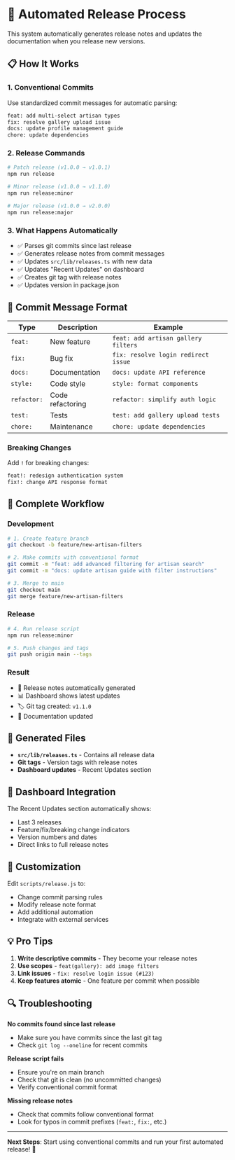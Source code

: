 # 🚀 Automated Release Process

This system automatically generates release notes and updates the documentation when you release new versions.

## 📋 How It Works

### 1. **Conventional Commits**
Use standardized commit messages for automatic parsing:

```bash
feat: add multi-select artisan types
fix: resolve gallery upload issue
docs: update profile management guide
chore: update dependencies
```

### 2. **Release Commands**
```bash
# Patch release (v1.0.0 → v1.0.1)
npm run release

# Minor release (v1.0.0 → v1.1.0) 
npm run release:minor

# Major release (v1.0.0 → v2.0.0)
npm run release:major
```

### 3. **What Happens Automatically**
- ✅ Parses git commits since last release
- ✅ Generates release notes from commit messages
- ✅ Updates `src/lib/releases.ts` with new data
- ✅ Updates "Recent Updates" on dashboard
- ✅ Creates git tag with release notes
- ✅ Updates version in package.json

## 🎯 Commit Message Format

| Type | Description | Example |
|------|-------------|---------|
| `feat:` | New feature | `feat: add artisan gallery filters` |
| `fix:` | Bug fix | `fix: resolve login redirect issue` |
| `docs:` | Documentation | `docs: update API reference` |
| `style:` | Code style | `style: format components` |
| `refactor:` | Code refactoring | `refactor: simplify auth logic` |
| `test:` | Tests | `test: add gallery upload tests` |
| `chore:` | Maintenance | `chore: update dependencies` |

### Breaking Changes
Add `!` for breaking changes:
```bash
feat!: redesign authentication system
fix!: change API response format
```

## 🔄 Complete Workflow

### Development
```bash
# 1. Create feature branch
git checkout -b feature/new-artisan-filters

# 2. Make commits with conventional format
git commit -m "feat: add advanced filtering for artisan search"
git commit -m "docs: update artisan guide with filter instructions"

# 3. Merge to main
git checkout main
git merge feature/new-artisan-filters
```

### Release
```bash
# 4. Run release script
npm run release:minor

# 5. Push changes and tags
git push origin main --tags
```

### Result
- 📄 Release notes automatically generated
- 📊 Dashboard shows latest updates
- 🏷️ Git tag created: `v1.1.0`
- 📝 Documentation updated

## 📁 Generated Files

- **`src/lib/releases.ts`** - Contains all release data
- **Git tags** - Version tags with release notes
- **Dashboard updates** - Recent Updates section

## 🎨 Dashboard Integration

The Recent Updates section automatically shows:
- Last 3 releases
- Feature/fix/breaking change indicators
- Version numbers and dates
- Direct links to full release notes

## 🔧 Customization

Edit `scripts/release.js` to:
- Change commit parsing rules
- Modify release note format
- Add additional automation
- Integrate with external services

## 💡 Pro Tips

1. **Write descriptive commits** - They become your release notes
2. **Use scopes** - `feat(gallery): add image filters`
3. **Link issues** - `fix: resolve login issue (#123)`
4. **Keep features atomic** - One feature per commit when possible

## 🔍 Troubleshooting

**No commits found since last release**
- Make sure you have commits since the last git tag
- Check `git log --oneline` for recent commits

**Release script fails**
- Ensure you're on main branch
- Check that git is clean (no uncommitted changes)
- Verify conventional commit format

**Missing release notes**
- Check that commits follow conventional format
- Look for typos in commit prefixes (`feat:`, `fix:`, etc.)

---

**Next Steps**: Start using conventional commits and run your first automated release! 🎉